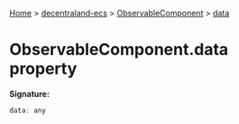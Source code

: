 [Home](./index) &gt; [decentraland-ecs](./decentraland-ecs.md) &gt; [ObservableComponent](./decentraland-ecs.observablecomponent.md) &gt; [data](./decentraland-ecs.observablecomponent.data.md)

# ObservableComponent.data property


**Signature:**
```javascript
data: any
```

